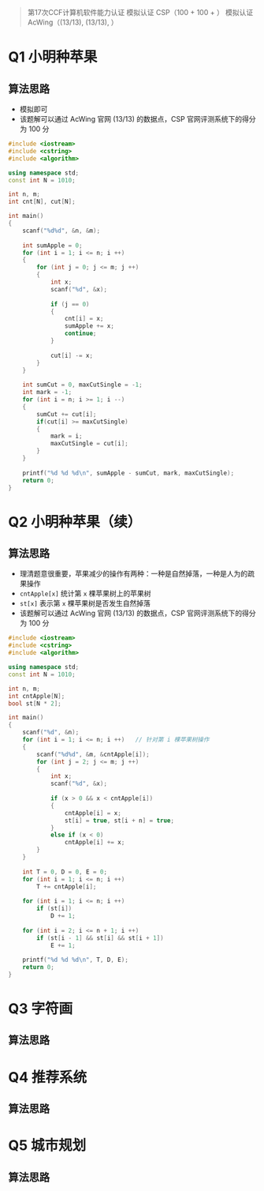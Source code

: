 > 第17次CCF计算机软件能力认证
> 模拟认证 CSP（100 + 100 + ）
> 模拟认证 AcWing（(13/13), (13/13), ）

# Q1 小明种苹果
## 算法思路
- 模拟即可
- 该题解可以通过 AcWing 官网 (13/13) 的数据点，CSP 官网评测系统下的得分为 100 分
```C++
#include <iostream>
#include <cstring>
#include <algorithm>

using namespace std;
const int N = 1010;

int n, m;
int cnt[N], cut[N];

int main()
{
    scanf("%d%d", &n, &m);
    
    int sumApple = 0;
    for (int i = 1; i <= n; i ++)
    {
        for (int j = 0; j <= m; j ++)
        {
            int x;
            scanf("%d", &x);
            
            if (j == 0)
            {
                cnt[i] = x;
                sumApple += x;
                continue;
            }
            
            cut[i] -= x;
        }
    }
    
    int sumCut = 0, maxCutSingle = -1;
    int mark = -1;
    for (int i = n; i >= 1; i --)
    {
        sumCut += cut[i];
        if(cut[i] >= maxCutSingle)
        {
            mark = i;
            maxCutSingle = cut[i];
        }
    }
    
    printf("%d %d %d\n", sumApple - sumCut, mark, maxCutSingle);
    return 0;
}
```

# Q2 小明种苹果（续）
## 算法思路
- 理清题意很重要，苹果减少的操作有两种：一种是自然掉落，一种是人为的疏果操作
- `cntApple[x]` 统计第 `x` 棵苹果树上的苹果树
- `st[x]` 表示第 `x` 棵苹果树是否发生自然掉落
- 该题解可以通过 AcWing 官网 (13/13) 的数据点，CSP 官网评测系统下的得分为 100 分
```C++
#include <iostream>
#include <cstring>
#include <algorithm>

using namespace std;
const int N = 1010;

int n, m;
int cntApple[N];
bool st[N * 2];

int main()
{
    scanf("%d", &n);
    for (int i = 1; i <= n; i ++)   // 针对第 i 棵苹果树操作
    {
        scanf("%d%d", &m, &cntApple[i]);
        for (int j = 2; j <= m; j ++)
        {
            int x; 
            scanf("%d", &x);
            
            if (x > 0 && x < cntApple[i])
            {
                cntApple[i] = x;
                st[i] = true, st[i + n] = true;
            }
            else if (x < 0)
                cntApple[i] += x;
        }
    }
    
    int T = 0, D = 0, E = 0;
    for (int i = 1; i <= n; i ++)
        T += cntApple[i];
        
    for (int i = 1; i <= n; i ++)
        if (st[i])
            D += 1;
            
    for (int i = 2; i <= n + 1; i ++)
        if (st[i - 1] && st[i] && st[i + 1])
            E += 1;
            
    printf("%d %d %d\n", T, D, E);
    return 0;
}
```

# Q3 字符画
## 算法思路

# Q4 推荐系统
## 算法思路

# Q5 城市规划
## 算法思路